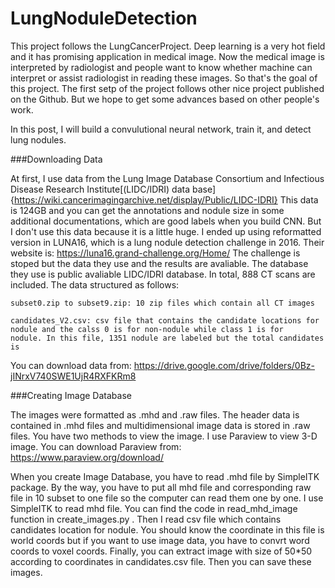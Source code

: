 # LungNoduleDetection
This project follows the LungCancerProject.
Deep learning is a very hot field and it has promising application in medical image. 
Now the medical image is interpreted by radiologist and people want to know whether machine can interpret or assist radiologist in reading these images. So that's the goal of this project. The first setp of the project follows other nice project published on the Github. But we hope to get some advances based on other people's work.

In this post, I will build a convulutional neural network, train it, and detect lung nodules. 


###Downloading Data

At first, I use data from the Lung Image Database Consortium and Infectious Disease Research Institute[(LIDC/IDRI) data base]{https://wiki.cancerimagingarchive.net/display/Public/LIDC-IDRI} 
This data is 124GB and you can get the annotations and nodule size in some additional documentations, which are good labels when you build CNN. But I don't use this data because it is a little huge. 
I ended up using reformatted version in LUNA16, which is a lung nodule detection challenge in 2016. Their website is: https://luna16.grand-challenge.org/Home/ 
The challenge is stoped but the data they use and the results are avaliable. The database they use is public avaliable LIDC/IDRI database.
In total, 888 CT scans are included. The data structured as follows:

    subset0.zip to subset9.zip: 10 zip files which contain all CT images
    
    candidates_V2.csv: csv file that contains the candidate locations for nodule and the calss 0 is for non-nodule while class 1 is for    nodule. In this file, 1351 nodule are labeled but the total candidates is 
    
You can download data from: https://drive.google.com/drive/folders/0Bz-jINrxV740SWE1UjR4RXFKRm8

###Creating Image Database

The images were formatted as .mhd and .raw files. The header data is contained in .mhd files and multidimensional image data is stored in .raw files. You have two methods to view the image. I use Paraview to view 3-D image. You can download Paraview from: https://www.paraview.org/download/

When you create Image Database, you have to read .mhd file by SimpleITK package. By the way, you have to put all mhd file and corresponding raw file in 10 subset to one file so the computer can read them one by one. I use SimpleITK to read mhd file. You can find the code in read_mhd_image function in create_images.py . Then I read csv file which contains candidates location for nodule. You should know the coordinate in this file is world coords but if you want to use image data, you have to convrt word coords to voxel coords. Finally, you can extract image with size of 50*50 according to coordinates in candidates.csv file. Then you can save these images.
